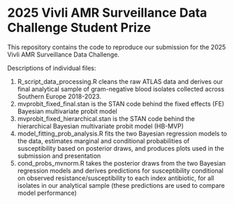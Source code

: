 # 2025 Vivli AMR Surveillance Data Challenge Student Prize
This repository contains the code to reproduce our submission for the 2025 Vivli AMR Surveillance Data Challenge.

Descriptions of individual files:
1.	R_script_data_processing.R cleans the raw ATLAS data and derives our final analytical sample of gram-negative blood isolates collected across Southern Europe 2018-2023.
2.	mvprobit_fixed_final.stan is the STAN code behind the fixed effects (FE) Bayesian multivariate probit model
3.	mvprobit_fixed_hierarchical.stan is the STAN code behind the hierarchical Bayesian multivariate probit model (HB-MVP)
4.	model_fitting_prob_analysis.R fits the two Bayesian regression models to the data, estimates marginal and conditional probabilities of susceptibility based on posterior draws, and produces plots used in the submission and presentation
5.	cond_probs_mvnorm.R takes the posterior draws from the two Bayesian regression models and derives predictions for susceptibility conditional on observed resistance/susceptibility to each index antibiotic, for all isolates in our analytical sample (these predictions are used to compare model performance)
 



